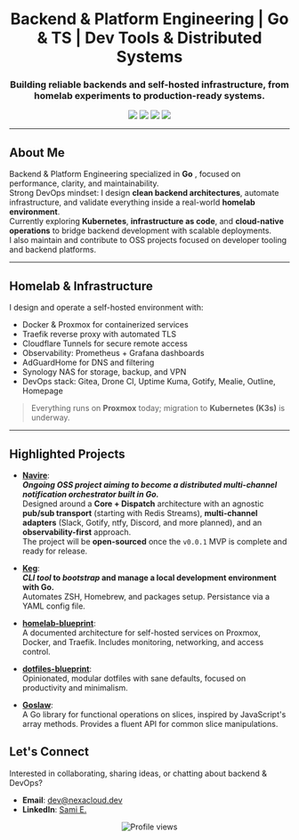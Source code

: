 <h1 align="center">Backend & Platform Engineering | Go & TS | Dev Tools & Distributed Systems</h1>

<h3 align="center">
   Building reliable backends and self-hosted infrastructure, from homelab experiments to production-ready systems.
</h3>

<p align="center">
   <img src="https://img.shields.io/badge/Golang-1.24%2B-blue" />
   <img src="https://img.shields.io/badge/Docker-✓-2496ED" />
   <img src="https://img.shields.io/badge/Kubernetes-wip-326CE5" />
   <img src="https://img.shields.io/badge/Proxmox-✓-E57000" />
</p>

---

## About Me

Backend & Platform Engineering specialized in **Go** , focused on performance, clarity, and maintainability.  
Strong DevOps mindset: I design **clean backend architectures**, automate infrastructure, and validate everything inside a real-world **homelab environment**.  
Currently exploring **Kubernetes**, **infrastructure as code**, and **cloud-native operations** to bridge backend development with scalable deployments.  
I also maintain and contribute to OSS projects focused on developer tooling and backend platforms.

---

## Homelab & Infrastructure

I design and operate a self-hosted environment with:

- Docker & Proxmox for containerized services  
- Traefik reverse proxy with automated TLS  
- Cloudflare Tunnels for secure remote access  
- Observability: Prometheus + Grafana dashboards  
- AdGuardHome for DNS and filtering  
- Synology NAS for storage, backup, and VPN  
- DevOps stack: Gitea, Drone CI, Uptime Kuma, Gotify, Mealie, Outline, Homepage  

> Everything runs on **Proxmox** today; migration to **Kubernetes (K3s)** is underway.  

---

## Highlighted Projects

- [**Navire**](https://github.com/MrSnakeDoc/navire):<br/>
  ***Ongoing OSS project aiming to become a distributed multi-channel notification orchestrator built in Go.***<br/>
  Designed around a **Core + Dispatch** architecture with an agnostic **pub/sub transport** (starting with Redis Streams), **multi-channel adapters** (Slack, Gotify, ntfy, Discord, and more planned), and an **observability-first** approach.<br/>
  The project will be **open-sourced** once the `v0.0.1` MVP is complete and ready for release.

- [**Keg**](https://github.com/MrSnakeDoc/keg):  
  ***CLI tool* to *bootstrap* and manage a local development environment with Go.**<br/>
  Automates ZSH, Homebrew, and packages setup. Persistance via a YAML config file.

- [**homelab-blueprint**](https://github.com/MrSnakeDoc/homelab-blueprint):  
  A documented architecture for self-hosted services on Proxmox, Docker, and Traefik. Includes monitoring, networking, and access control.

- [**dotfiles-blueprint**](https://github.com/MrSnakeDoc/dotfiles-blueprint):  
  Opinionated, modular dotfiles with sane defaults, focused on productivity and minimalism.

- [**Goslaw**](https://github.com/MrSnakeDoc/goslaw):  
  A Go library for functional operations on slices, inspired by JavaScript's array methods. Provides a fluent API for common slice manipulations.

## Let's Connect

Interested in collaborating, sharing ideas, or chatting about backend & DevOps?

- **Email**: [dev@nexacloud.dev](mailto:dev@nexacloud.dev)
- **LinkedIn**: [Sami E.](https://www.linkedin.com/in/sami-etech)

<p align="center">
  <img src="https://komarev.com/ghpvc/?username=MrSnakeDoc&label=Profile%20Views&color=blue&style=flat-square" alt="Profile views" />
</p>
